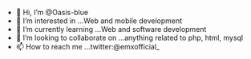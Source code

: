 - 👋 Hi, I’m @Oasis-blue
- 👀 I’m interested in ...Web and mobile development
- 🌱 I’m currently learning ...Web and software development
- 💞️ I’m looking to collaborate on ...anything related to php, html, mysql
- 📫 How to reach me ...twitter:@emxofficial_

<!---
Oasis-blue/Oasis-blue is a ✨ special ✨ repository because its `README.md` (this file) appears on your GitHub profile.
You can click the Preview link to take a look at your changes.
--->
